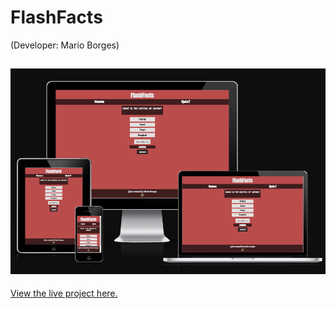 # FlashFacts
(Developer: Mario Borges)

<h2 align="center"><img src="assets\amiresponsivep2.png"></h2>

[View the live project here.](https://mariolfb.github.io/P2CodeInstitute/)
